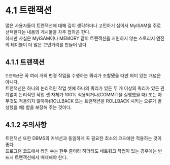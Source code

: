 # 4.1 트랜잭션

많은 사용자들이 트랜잭션에 대해 깊이 생각하더나 고민하기 싫어서 MyISAM을 주로 선택한다는 내용의 게시물을 자주 접하곤 한다.  
하지만 사실은 MyISAM이나 MEMORY 같이 트랜잭션을 지원하지 않는 스토리지 엔진의 테이블이 더 많은 고민거리를 만들어 낸다.

## 4.1.1 트랜잭션

`트랜잭션`은 꼭 여러 개의 변경 작업을 수행하는 쿼리가 조합됐을 때만 의미 있는 개념은 아니다.  
트랜잭션은 하나의 논리적인 작업 셋에 하나의 쿼리가 있든 두 개 이상의 쿼리가 있든 관계없이 논리적인 작업 셋 자체가 100% 적용되거나(COMMIT을 실행했을 때) 또는 아무것도 적용되지 않아야(ROLLBACK 또는 트랜잭션을 ROLLBACK 시키는 오류가 발생했을 때) 함을 보장해 주는 것이다.

## 4.1.2 주의사항

트랜잭션 또한 DBMS의 커넥션과 동일하게 꼭 필요한 최소의 코드에만 적용하는 것이 좋다.  
프로그램 코드에서 라인 수는 한두 줄이라 하더라도 네트워크 작업이 있는 경우에는 반드시 트랜잭션에서 배제해야 한다.
